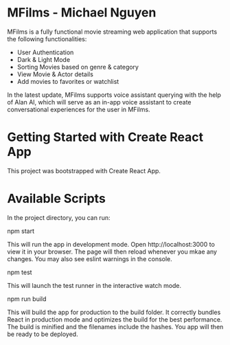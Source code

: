 # MFilms - Michael Nguyen

MFilms is a fully functional movie streaming web application that supports the following functionalities:
- User Authentication
- Dark & Light Mode
- Sorting Movies based on genre & category
- View Movie & Actor details
- Add movies to favorites or watchlist

In the latest update, MFilms supports voice assistant querying with the help of Alan AI, which will serve
as an in-app voice assistant to create conversational experiences for the user in MFilms.

# Getting Started with Create React App
This project was bootstrapped with Create React App.

# Available Scripts
In the project directory, you can run:

npm start

This will run the app in development mode. Open http://localhost:3000 to view it in your browser.
The page will then reload whenever you mkae any changes. You may also see eslint warnings in the console.

npm test

This will launch the test runner in the interactive watch mode. 

npm run build

This will build the app for production to the build folder. It correctly bundles React in production mode
and optimizes the build for the best performance. The build is minified and the filenames include the hashes. You app will then be ready to be deployed.